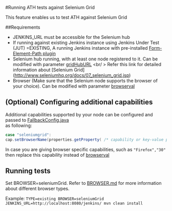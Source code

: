 #Running ATH tests against Selenium Grid

This feature enables us to test ATH against Selenium Grid

##Requirements
* JENKINS_URL must be accessible for the Selenium hub
* If running against existing Jenkins instance using Jenkins Under Test (JUT) =EXISTING, A running Jenkins instance with pre-installed [Form-Element-Path plugin](https://wiki.jenkins-ci.org/display/JENKINS/Form+Element+Path+Plugin)
* Selenium hub running, with at least one node registered to it. Can be modified with parameter [gridHubURL](../src/main/resources/seleniumGrid.properties#L1) <br/ >
Refer this link for detailed information about [Selenium Grid] (http://www.seleniumhq.org/docs/07_selenium_grid.jsp)
* Browser (Make sure that the Selenium node supports the browser of your choice). Can be modified with parameter [browserval](../src/main/resources/seleniumGrid.properties#L3)

## (Optional) Configuring additional capabilities

Additional capabilities supported by your node can be configured and passed to [FallbackConfig.java](../src/main/java/org/jenkinsci/test/acceptance/FallbackConfig.java#L127-L139) <br />
as following:

```java
case "seleniumgrid":
cap.setBrowserName(properties.getProperty( /* capability or key-value pairs */ ));
```
In case you are giving browser specific capabilities, such as `"Firefox","30"` then replace this capability instead of [browserval](../src/main/resources/seleniumGrid.properties#L3)

## Running tests

Set BROWSER=seleniumGrid. Refer to [BROWSER.md](BROWSER.md) for more information about different browser types. <br />

Example:
`TYPE=existing BROWSER=seleniumGrid JENKINS_URL=http://localhost:8080/jenkins/ mvn clean install`


